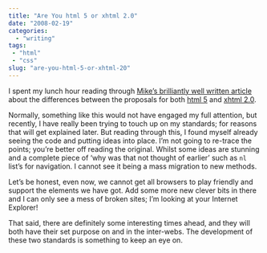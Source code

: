 ```yaml
---
title: "Are You html 5 or xhtml 2.0"
date: "2008-02-19"
categories: 
  - "writing"
tags:
 - "html"
 - "css"
slug: "are-you-html-5-or-xhtml-20"
---
```


I spent my lunch hour reading through [Mike’s brilliantly well written article](https://immike.net/blog/2008/02/06/xhtml-2-vs-html-5/) about the differences between the proposals for both [html 5](https://www.w3.org/html/wg/html5/) and [xhtml 2.0](https://www.w3.org/TR/xhtml2/). 

Normally, something like this would not have engaged my full attention, but recently, I have really been trying to touch up on my standards; for reasons that will get explained later. But reading through this, I found myself already seeing the code and putting ideas into place. I’m not going to re-trace the points; you’re better off reading the original. Whilst some ideas are stunning and a complete piece of ‘why was that not thought of earlier’ such as `nl` list’s for navigation. I cannot see it being a mass migration to new methods.

Let’s be honest, even now, we cannot get all browsers to play friendly and support the elements we have got. Add some more new clever bits in there and I can only see a mess of broken sites; I’m looking at your Internet Explorer! 

That said, there are definitely some interesting times ahead, and they will both have their set purpose on and in the inter-webs. The development of these two standards is something to keep an eye on.
